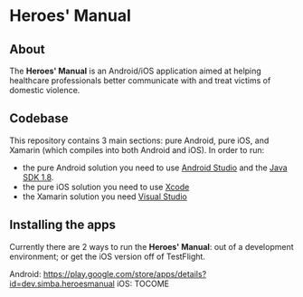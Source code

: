 # Heroes' Manual

## About
The **Heroes' Manual** is an Android/iOS application aimed at helping healthcare professionals better communicate with and treat victims of domestic violence.

## Codebase
This repository contains 3 main sections: pure Android, pure iOS, and Xamarin (which compiles into both Android and iOS).
In order to run:
* the pure Android solution you need to use [Android Studio](https://developer.android.com/studio/index.html) and the [Java SDK 1.8](http://www.oracle.com/technetwork/java/javase/downloads/jdk8-downloads-2133151.html).
* the pure iOS solution you need to use [Xcode](https://developer.apple.com/xcode/)
* the Xamarin solution you need [Visual Studio](https://www.visualstudio.com/downloads/)

## Installing the apps
Currently there are 2 ways to run the **Heroes' Manual**: out of a development environment; or get the iOS version off of TestFlight.

Android: https://play.google.com/store/apps/details?id=dev.simba.heroesmanual
iOS: TOCOME
